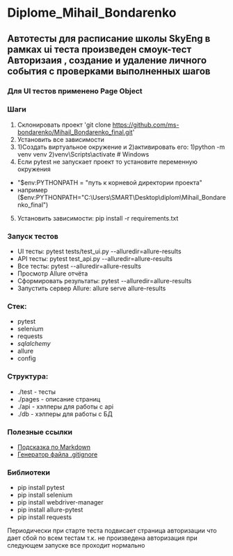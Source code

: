 # Diplome_Mihail_Bondarenko

## Автотесты для расписание школы SkyEng в рамках ui теста произведен смоук-тест Авторизаия , создание и удаление личного события с проверками выполненных шагов

### Для UI тестов применено Page Object
   

### Шаги
1. Склонировать проект 'git clone https://github.com/ms-bondarenko/Mihail_Bondarenko_final.git'
2. Установить все зависимости
3. 1)Создать виртуальное окружение и 2)активировать его: 1)python -m venv venv 2)venv\Scripts\activate # Windows
4. Если pytest не запускает проект то установите переменную окружения
- "$env:PYTHONPATH = "путь к корневой директории проекта"
- например ($env:PYTHONPATH="C:\Users\SMART\Desktop\diplom\Mihail_Bondarenko_final")
5. Установить зависимости: pip install -r requirements.txt

### Запуск тестов
- UI тесты: pytest tests/test_ui.py --alluredir=allure-results
- API тесты: pytest test_api.py --alluredir=allure-results
- Все тесты: pytest --alluredir=allure-results
- Просмотр Allure отчёта
- Сформировать результаты: pytest --alluredir=allure-results
- Запустить сервер Allure: allure serve allure-results

### Стек:
- pytest
- selenium
- requests
- _sqlalchemy_
- allure
- config

### Структура:
- ./test - тесты
- ./pages - описание страниц
- ./api - хэлперы для работы с api
- ./db - хэлперы для работы с БД

### Полезные ссылки
- [Подсказка по Markdown](https://www.markdownguide.org/basic-syntax/)
- [Генератор файла .gitignore](https://www.toptal.com/developers/gitignore/)

### Библиотеки
- pip install pytest
- pip install selenium
- pip install webdriver-manager
- pip install allure-pytest
- pip install requests


 Периодически при старте теста подвисает страница авторизации что дает сбой по всем тестам т.к. не произведена авторизация при следующем запуске все проходит нормально
